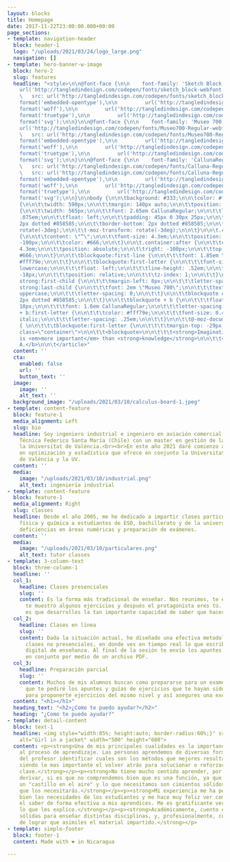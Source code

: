 ```yaml
---
layout: blocks
title: Homepage
date: 2017-11-22T23:00:00.000+00:00
page_sections:
- template: navigation-header
  block: header-1
  logo: "/uploads/2021/03/24/logo_large.png"
  navigation: []
- template: hero-banner-w-image
  block: hero-2
  slug: features
  headline: "<style>\n\n@font-face {\n\n    font-family: 'Sketch Block';\n\n    src:
    url('http://tangledindesign.com/codepen/fonts/sketch_block-webfont.eot');\n\n
    \   src: url('http://tangledindesign.com/codepen/fonts/sketch_block-webfont.eot?#iefix')
    format('embedded-opentype'),\n\n         url('http://tangledindesign.com/codepen/fonts/sketch_block-webfont.woff')
    format('woff'),\n\n         url('http://tangledindesign.com/codepen/fonts/sketch_block-webfont.ttf')
    format('truetype'),\n\n         url('http://tangledindesign.com/codepen/fonts/sketch_block-webfont.svg#SketchBlockBold')
    format('svg');\n\n}\n\n@font-face {\n\n    font-family: 'Museo 700';\n\n    src:
    url('http://tangledindesign.com/codepen/fonts/Museo700-Regular-webfont.eot');\n\n
    \   src: url('http://tangledindesign.com/codepen/fonts/Museo700-Regular-webfont.eot?#iefix')
    format('embedded-opentype'),\n\n         url('http://tangledindesign.com/codepen/fonts/Museo700-Regular-webfont.woff')
    format('woff'),\n\n         url('http://tangledindesign.com/codepen/fonts/Museo700-Regular-webfont.ttf')
    format('truetype'),\n\n         url('http://tangledindesign.com/codepen/fonts/Museo700-Regular-webfont.svg#SketchBlockBold')
    format('svg');\n\n}\n\n@font-face {\n\n    font-family: 'CallunaRegular';\n\n
    \   src: url('http://tangledindesign.com/codepen/fonts/Calluna-Regular-webfont.eot');\n\n
    \   src: url('http://tangledindesign.com/codepen/fonts/Calluna-Regular-webfont.eot?#iefix')
    format('embedded-opentype'),\n\n         url('http://tangledindesign.com/codepen/fonts/Calluna-Regular-webfont.woff')
    format('woff'),\n\n         url('http://tangledindesign.com/codepen/fonts/Calluna-Regular-webfont.ttf')
    format('truetype'),\n\n         url('http://tangledindesign.com/codepen/fonts/Calluna-Regular-webfont.svg#CallunaRegular')
    format('svg');\n\n}\n\nbody {\n\n\tbackground: #333;\n\n\tcolor: #fff;\n\n}\n\n\t.container
    {\n\n\t\twidth: 590px;\n\n\t\tmargin: 140px auto;\n\n\t\tposition: relative;\n\n\t}\n\n\tblockquote
    {\n\n\t\twidth: 565px;\n\n\t\tfont: 2.65em CallunaRegular;\n\n\t\tletter-spacing:
    .075em;\n\n\t\tfloat: left;\n\n\t\tpadding: 45px 0 30px 25px;\n\n\t\tmargin: 0;\n\n\t\tborder-top:
    2px dotted #858585;\n\n\t\tborder-bottom: 2px dotted #858585;\n\n\t\t-webkit-transform:
    rotate(-3deg);\n\n\t\t-moz-transform: rotate(-3deg);\n\n\t}\n\n\t.container:before
    {\n\n\t\tcontent: \"“\";\n\n\t\tfont-size: 4.3em;\n\n\t\tposition: absolute;\n\n\t\tleft:
    -100px;\n\n\t\tcolor: #666;\n\n\t}\n\n\t.container:after {\n\n\t\tcontent: \"”\";\n\n\t\tfont-size:
    4.3em;\n\n\t\tposition: absolute;\n\n\t\tright: -100px;\n\n\t\ttop: 150px;\n\n\t\tcolor:
    #666;\n\n\t}\n\n\t\tblockquote:first-line {\n\n\t\t\tfont: 1.85em \"Sketch Block\";\n\n\t\t\tcolor:
    #fff79e;\n\n\t\t}\n\n\t\tblockquote:first-letter {\n\n\t\t\tfont-size: 0.9em;\n\n\t\t\ttext-transform:
    lowercase;\n\n\t\t\tfloat: left;\n\n\t\t\tline-height: .52em;\n\n\t\t\tmargin-right:
    -18px;\n\n\t\t\tposition: relative;\n\n\t\t\tz-index: 1;\n\n\t\t}\n\n\t\tblockquote
    strong:first-child {\n\n\t\t\tmargin-left: 8px;\n\n\t\t\tletter-spacing: 0;\n\n\t\t}\n\n\t\tblockquote
    strong:last-child {\n\n\t\t\tfont: 2em \"Museo 700\";\n\n\t\t\ttext-transform:
    uppercase;\n\n\t\t\tletter-spacing: 0;\n\n\t\t}\n\n\t\tblockquote em {\n\n\t\t\tborder-bottom:
    2px dotted #858585;\n\n\t\t}\n\n\t\tblockquote + b {\n\n\t\t\tfloat: right;\n\n\t\t\tmargin-top:
    10px;\n\n\t\t\tfont: 1.6em CallunaRegular;\n\n\t\t\tletter-spacing: .15em;\n\n\t\t}\n\n\t\tblockquote
    + b:first-letter {\n\n\t\t\tcolor: #fff79e;\n\n\t\t\tfont-size: 0.45em;\n\n\t\t\tfont-style:
    italic;\n\n\t\t\tletter-spacing: .25em;\n\n\t\t}\n\n\t\t@-moz-document url-prefix()
    { \n\n\t\t\tblockquote:first-letter {\n\n\t\t\t\tmargin-top: -29px;\n\n\t\t\t}\n\n\t\t}\n\n</style>\n\n<article
    class=\"container\">\n\n\t\t<blockquote>\n\n\t\t\t<strong>Imagination</strong>
    is <em>more important</em> than <strong>knowledge</strong>\n\n\t\t</blockquote>\n\n\t\t<b>Einstein,
    A.</b>\n\n\t</article>"
  content: ''
  cta:
    enabled: false
    url: ''
    button_text: ''
  image:
    image: ''
    alt_text: ''
  background_image: "/uploads/2021/03/10/calculus-board-1.jpeg"
- template: content-feature
  block: feature-1
  media_alignment: Left
  slug: bio
  headline: Soy ingeniero industrial e ingeniero en aviación comercial de la Universidad
    Técnica Federico Santa María (Chile) con un master en gestión de la calidad en
    la Universitat de València.<br><br>En este año 2021 daré comienzo a un doctorado
    en optimización y estadística que ofrece en conjunto la Universitat Politécnica
    de València y la UV.
  content: ''
  media:
    image: "/uploads/2021/03/10/industrial.png"
    alt_text: ingeniería industrial
- template: content-feature
  block: feature-1
  media_alignment: Right
  slug: classes
  headline: Desde el año 2005, me he dedicado a impartir clases particulares de matemáticas,
    física y química a estudiantes de ESO, bachillerato y de la universidad para superar
    deficiencias en áreas numéricas y preparación de exámenes.
  content: ''
  media:
    image: "/uploads/2021/03/10/particulares.png"
    alt_text: tutor classes
- template: 3-column-text
  block: three-column-1
  headline: ''
  col_1:
    headline: Clases presenciales
    slug: ''
    content: Es la forma más tradicional de enseñar. Nos reunimos, te enseño la teoría,
      te muestro algunos ejercicios y después el protagonista eres tú. Lo más importante
      es que desarrolles la tan importante capacidad de saber que hacer en cada caso.
  col_2:
    headline: Clases en línea
    slug: ''
    content: Dada la situación actual, he diseñado una efectiva metodología de realizar
      clases no presenciales, en donde ves en tiempo real lo que escribo en mi dispositivo
      digital de enseñanza. Al final de la sesión te envío los apuntes que realicemos
      en conjunto por medio de un archivo PDF.
  col_3:
    headline: Preparación parcial
    slug: ''
    content: Muchos de mis alumnos buscan como prepararse para un examen. Es por esto
      que te pediré los apuntes y guías de ejercicios que te hayan sido entregados,
      para proponerte ejercicios del mismo nivel y así asegures una excelente calificación.​
  content: "<h1></h1>"
  heading_text: "<h2>¿Como te puedo ayudar?</h2>"
  heading: "¿Como te puedo ayudar?"
- template: detail-content
  block: text-1
  headline: <img style="width:85%; height:auto; border-radius:60%;}" src="https://profematesvalencia.net/uploads/1/3/5/5/135504880/marcel_orig.jpg"
    alt="Girl in a jacket" width="500" height="600">
  content: <p><strong>Una de mis principales cualidades es la importancia que le doy
    al proceso de aprendizaje. Las personas aprendemos de diversas formas y es labor
    del profesor identificar cuales son los métodos que mejores resultados generan,
    siendo lo mas importante el volver atrás para solucionar o reforzar algunos conceptos
    clave.</strong></p><p><strong>No tiene mucho sentido aprender, por ejemplo, a
    derivar, si es que no comprendemos bien que es una función, ya que no haríamos
    un "castillo en el aire" y lo que necesitamos son cimientos sólidos, te aseguro
    que los necesitarás.</strong></p><p><strong>Mi experiencia me ha permitido conocer
    bien las necesidades de los estudiantes y me hace muy feliz ver como logro traspasar
    el saber de forma efectiva a mis aprendices. Me es gratificante ver que comprenden
    lo que les explico.</strong></p><p><strong>Académicamente, cuento con bases muy
    sólidas para enseñar distintas disciplinas, y, profesionalmente, con la habilidad
    de lograr que asimiles el material impartido.</strong></p>
- template: simple-footer
  block: footer-1
  content: Made with ❤︎ in Nicaragua

---
```

